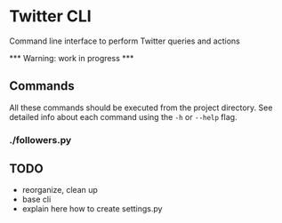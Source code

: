 Twitter CLI
===========
Command line interface to perform Twitter queries and actions

*** Warning: work in progress ***


Commands
--------
All these commands should be executed from the project directory.
See detailed info about each command using the `-h` or `--help` flag.

### ./followers.py


TODO
----
- reorganize, clean up
- base cli
- explain here how to create settings.py
